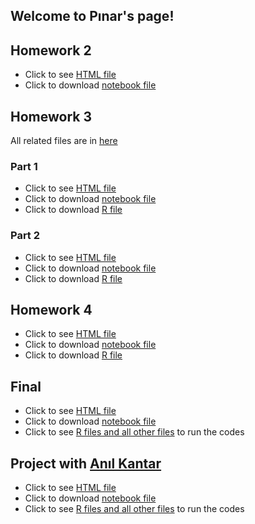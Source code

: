 ## Welcome to Pınar's page!


## Homework 2
* Click to see [HTML file](HW2.html)
* Click to download [notebook file](HW2.ipynb)

## Homework 3
All related files are in [here](https://github.com/ETM-58D/spring22-pinarkoksal)

### Part 1
* Click to see [HTML file](HW3-p1.html)
* Click to download [notebook file](HW3-p1.jpynb)
* Click to download [R file](HW3-p1.R)

### Part 2
* Click to see [HTML file](HW3-p2.html)
* Click to download [notebook file](HW3-p2.jpynb)
* Click to download [R file](HW3-p2.R)

## Homework 4
* Click to see [HTML file](HW4.html)
* Click to download [notebook file](HW4.jpynb)
* Click to download [R file](HW4.R)

## Final
* Click to see [HTML file](Final/PinarKoksal_Final.html)
* Click to download [notebook file](Final/PinarKoksal_Final.ipynb)
* Click to see [R files and all other files](https://github.com/ETM-58D/spring22-pinarkoksal/tree/gh-pages/Final) to run the codes

## Project with [Anıl Kantar](https://etm-58d.github.io/spring22-AnilkaganKantar/)
* Click to see [HTML file](Project/Proje.html)
* Click to download [notebook file](Project/Proje.ipynb)
* Click to see [R files and all other files](https://github.com/ETM-58D/spring22-pinarkoksal/tree/gh-pages/Project) to run the codes
